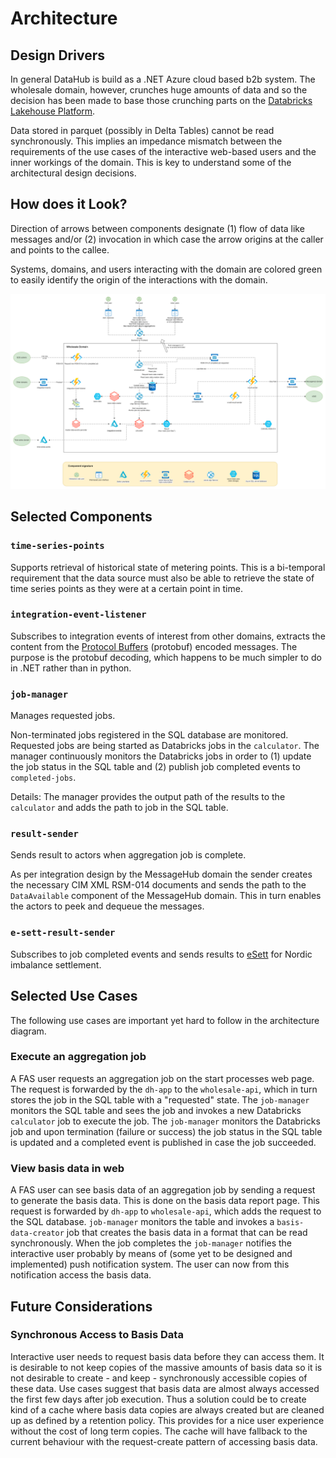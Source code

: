 # Architecture

## Design Drivers

In general DataHub is build as a .NET Azure cloud based b2b system.
The wholesale domain, however, crunches huge amounts of data and so the decision has been made to base those crunching parts on the [Databricks Lakehouse Platform](https://databricks.com/).

Data stored in parquet (possibly in Delta Tables) cannot be read synchronously.
This implies an impedance mismatch between the requirements of the use cases of the interactive web-based users and the inner workings of the domain.
This is key to understand some of the architectural design decisions.

## How does it Look?

Direction of arrows between components designate (1) flow of data like messages and/or (2) invocation in which case the arrow origins at the caller and points to the callee.

Systems, domains, and users interacting with the domain are colored green to easily identify the origin of the interactions with the domain.

![Architecture!](images/architecture.drawio.png)

## Selected Components

### `time-series-points`

Supports retrieval of historical state of metering points.
This is a bi-temporal requirement that the data source must also be able to retrieve
the state of time series points as they were at a certain point in time.

### `integration-event-listener`

Subscribes to integration events of interest from other domains, extracts the content from the [Protocol Buffers](https://developers.google.com/protocol-buffers) (protobuf) encoded messages.
The purpose is the protobuf decoding, which happens to be much simpler to do in .NET rather than in python.

### `job-manager`

Manages requested jobs.

Non-terminated jobs registered in the SQL database are monitored.
Requested jobs are being started as Databricks jobs in the `calculator`.
The manager continuously monitors the Databricks jobs in order to (1) update the job status in the SQL table and
(2) publish job completed events to `completed-jobs`.

Details: The manager provides the output path of the results to the `calculator` and adds the path to job in the SQL table.

### `result-sender`

Sends result to actors when aggregation job is complete.

As per integration design by the MessageHub domain the sender creates the necessary CIM XML RSM-014 documents
and sends the path to the `DataAvailable` component of the MessageHub domain.
This in turn enables the actors to peek and dequeue the messages.

### `e-sett-result-sender`

Subscribes to job completed events and sends results to [eSett](https://www.esett.com/) for Nordic imbalance settlement.

## Selected Use Cases

The following use cases are important yet hard to follow in the architecture diagram.

### Execute an aggregation job

A FAS user requests an aggregation job on the start processes web page.
The request is forwarded by the `dh-app` to the `wholesale-api`,
which in turn stores the job in the SQL table with a "requested" state.
The `job-manager` monitors the SQL table and sees the job and invokes a new Databricks `calculator` job to execute the job.
The `job-manager` monitors the Databricks job and upon termination (failure or success) the job status
in the SQL table is updated and a completed event is published in case the job succeeded.

### View basis data in web

A FAS user can see basis data of an aggregation job by sending a request to generate the basis data.
This is done on the basis data report page. This request is forwarded by `dh-app` to `wholesale-api`,
which adds the request to the SQL database.
`job-manager` monitors the table and invokes a `basis-data-creator` job that creates the basis data in a format that can be read synchronously.
When the job completes the `job-manager` notifies the interactive user probably by means of
(some yet to be designed and implemented) push notification system. The user can now from this notification access the basis data.

## Future Considerations

### Synchronous Access to Basis Data

Interactive user needs to request basis data before they can access them.
It is desirable to not keep copies of the massive amounts of basis data so it is not desirable to create - and keep -
synchronously accessible copies of these data.
Use cases suggest that basis data are almost always accessed the first few days after job execution.
Thus a solution could be to create kind of a cache where basis data copies are always created
but are cleaned up as defined by a retention policy.
This provides for a nice user experience without the cost of long term copies.
The cache will have fallback to the current behaviour with the request-create pattern of accessing basis data.
